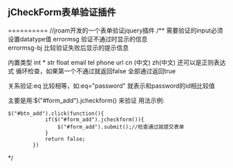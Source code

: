 ## jCheckForm表单验证插件
==========
//jroam开发的一个表单验证jquery插件
/**
需要验证的input必须设置datatype值   errormsg 验证不通过时显示的信息  
 errormsg-bj 比较验证失败后显示的提示信息

内置类型 int * str float email tel phone  url cn (中文) zh(中文) 还可以是正则表达式
循环检查，如果第一个不通过就返回false 全部通过返回true

关系验证:eq  比较相等，如:eq="password" 就表示和password的id相比较值

主要是用:$("#form_add").jcheckform() 来验证
用法示例:
```
$("#btn_add").click(function(){
			if($("#form_add").jcheckform()){
				$("#form_add").submit();//检查通过就提交表单
			}
			return false;
		})

```

*/